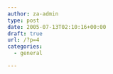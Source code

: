 ```yaml
---
author: za-admin
type: post
date: 2005-07-13T02:10:16+00:00
draft: true
url: /?p=4
categories:
  - general

---
```

